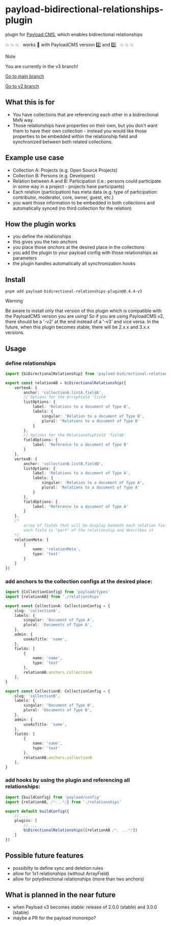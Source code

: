 # payload-bidirectional-relationships-plugin

plugin for [Payload CMS](https://payloadcms.com), which enables bidirectional relationships

:boom: :boom: :boom: &nbsp; works :100: with PayloadCMS version :two: and :three: &nbsp; :boom: :boom: :boom:

> [!NOTE]
>
> You are currently in the v3 branch!

[Go to main branch](https://github.com/w41x/payload-bidirectional-relationships-plugin)

[Go to v2 branch](https://github.com/w41x/payload-bidirectional-relationships-plugin/tree/v2)

## What this is for

- You have collections that are referencing each other in a bidirectional MxN way.
- Those relationships have properties on their own, but you don't want them to have their own collection -
  instead you would like those properties to be embedded within the relationship field and synchronized between both
  related collections.

## Example use case

- Collection A: Projects (e.g. Open Source Projects)
- Collection B: Persons (e.g. Developers)
- Relation between A and B: Participation (i.e.: persons could participate in some way in a project - projects have
  participants)
- Each relation (participation) has meta data (e.g. type of participation: contributor, moderator, core, owner, guest,
  etc.)
- you want those information to be embedded in both collections and automatically synced (no third collection for the
  relation)

## How the plugin works

- you define the relationships
- this gives you the two *anchors*
- you place those *anchors* at the desired place in the collections
- you add the plugin to your payload config with those relationships as parameters
- the plugin handles automatically all synchronization hooks

## Install

```shell
pnpm add payload-bidirectional-relationships-plugin@0.4.4-v3
```

> [!WARNING]
>
> Be aware to install only that version of this plugin which is compatible
> with the PayloadCMS version you are using! So if you are using PayloadCMS v2, there should be a '-v2' at the end instead
> of a '-v3' and vice versa.
> In the future, when this plugin becomes stable, there will be 2.x.x and 3.x.x versions.

## Usage

### define relationships

```ts
import {biDirectionalRelationship} from 'payload-bidirectional-relationships-plugin'

export const relationAB = biDirectionalRelationship({
    vertexA: {
        anchor: 'collectionA.listA.fieldA',
        // Options for the ArrayField 'listA'
        listOptions: {
            label: 'Relations to a document of Type B',
            labels: {
                singular: 'Relation to a document of Type B',
                plural: 'Relations to a document of Type B'
            }
        },
        // Options for the RelationshipField 'fieldA'
        fieldOptions: {
            label: 'Reference to a document of Type B'
        }
    },
    vertexB: {
        anchor: 'collectionB.listB.fieldB',
        listOptions: {
            label: 'Relations to a document of Type A',
            labels: {
                singular: 'Relation to a document of Type A',
                plural: 'Relations to a document of Type A'
            }
        },
        fieldOptions: {
            label: 'Reference to a document of Type A'
        }
    },
    /*
        array of fields that will be display beneath each relation field;
        each field is "part" of the relationship and describes it
    */
    relationMeta: [
        {
            name: 'relationMeta',
            type: 'text'
        }
    ]
})
```

### add anchors to the collection configs at the desired place:

```ts
import {CollectionConfig} from 'payload/types'
import {relationAB} from './relationships'

export const CollectionA: CollectionConfig = {
    slug: 'collectionA',
    labels: {
        singular: 'Document of Type A',
        plural: 'Documents of Type A',
    },
    admin: {
        useAsTitle: 'name',
    },
    fields: [
        {
            name: 'name',
            type: 'text'
        },
        relationAB.anchors.collectionA
    ],
}

export const CollectionB: CollectionConfig = {
    slug: 'collectionB',
    labels: {
        singular: 'Document of Type B',
        plural: 'Documents of Type B',
    },
    admin: {
        useAsTitle: 'name',
    },
    fields: [
        {
            name: 'name',
            type: 'text'
        },
        relationAB.anchors.collectionB
    ],
}
```

### add hooks by using the plugin and referencing all relationships:

```ts
import {buildConfig} from 'payload/config'
import {relationAB, /*...*/} from './relationships'

export default buildConfig({
    //...,
    plugins: [
        //...,
        biDirectionalRelationships([relationAB /*, ...*/])
    ]
})
```

## Possible future features

- possibilty to define sync and deletion rules
- allow for 1x1 relationships (without ArrayField)
- allow for polydirectional relationships (more than two anchors)

## What is planned in the near future

- when Payload v3 becomes stable: release of 2.0.0 (stable) and 3.0.0 (stable)
- maybe a PR for the payload monorepo?